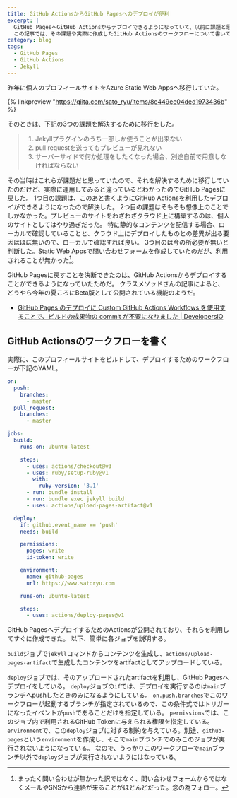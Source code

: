 ```yaml
---
title: GitHub ActionsからGitHub Pagesへのデプロイが便利
excerpt: |
  GitHub PagesへGitHub Actionsからデプロイできるようになっていて、以前に課題と思っていたことが解決されたので、個人のプロフィールサイトを移行しました。
  この記事では、その課題や実際に作成したGitHub Actionsのワークフローについて書いています。
category: blog
tags:
  - GitHub Pages
  - GitHub Actions
  - Jekyll
---
```


昨年に個人のプロフィールサイトをAzure Static Web Appsへ移行していた。

{% linkpreview "https://qiita.com/sato_ryu/items/8e449ee04ded1973436b" %}

そのときは、下記の3つの課題を解決するために移行をした。

> 1. Jekyllプラグインのうち一部しか使うことが出来ない
> 2. pull requestを送ってもプレビューが見れない
> 3. サーバーサイドで何か処理をしたくなった場合、別途自前で用意しなければならない

その当時はこれらが課題だと思っていたので、それを解決するために移行していたのだけど、実際に運用してみると違っているとわかったのでGitHub Pagesに戻した。
1つ目の課題は、このあと書くようにGitHub Actionsを利用したデプロイができるようになったので解決した。
2つ目の課題はそもそも想像上のことでしかなかった。プレビューのサイトをわざわざクラウド上に構築するのは、個人のサイトとしてはやり過ぎだった。
特に静的なコンテンツを配信する場合、ローカルで確認していることと、クラウド上にデプロイしたものとの差異が出る要因はほぼ無いので、ローカルで確認すれば良い。
3つ目のは今の所必要が無いと判断した。Static Web Appsで問い合わせフォームを作成していたのだが、利用されることが無かった[^1]。

[^1]: まったく問い合わせが無かった訳ではなく、問い合わせフォームからではなくメールやSNSから連絡が来ることがほとんどだった。念の為フォロー。

GitHub Pagesに戻すことを決断できたのは、GitHub Actionsからデプロイすることができるようになっていたためだ。
クラスメソッドさんの記事によると、どうやら今年の夏ころにBeta版として公開されている機能のようだ。

- [GitHub Pages のデプロイに Custom GitHub Actions Workflows を使用することで、ビルドの成果物の commit が不要になりました \| DevelopersIO](https://dev.classmethod.jp/articles/github-pages-by-actions/)

## GitHub Actionsのワークフローを書く

実際に、このプロフィールサイトをビルドして、デプロイするためのワークフローが下記のYAML。

```yaml
on:
  push:
    branches:
      - master
  pull_request:
    branches:
      - master

jobs:
  build:
    runs-on: ubuntu-latest

    steps:
      - uses: actions/checkout@v3
      - uses: ruby/setup-ruby@v1
        with:
          ruby-version: '3.1'
      - run: bundle install
      - run: bundle exec jekyll build
      - uses: actions/upload-pages-artifact@v1

  deploy:
    if: github.event_name == 'push'
    needs: build

    permissions:
      pages: write
      id-token: write

    environment:
      name: github-pages
      url: https://www.satoryu.com

    runs-on: ubuntu-latest

    steps:
      - uses: actions/deploy-pages@v1
```

GitHub PagesへデプロイするためのActionsが公開されており、それらを利用してすぐに作成できた。
以下、簡単に各ジョブを説明する。

`build`ジョブで`jekyll`コマンドからコンテンツを生成し、`actions/upload-pages-artifact`で生成したコンテンツをartifactとしてアップロードしている。

`deploy`ジョブでは、そのアップロードされたartifactを利用し、GitHub Pagesへデプロイをしている。
`deploy`ジョブの`if`では、デプロイを実行するのは`main`ブランチへpushしたときのみになるようにしている。
`on.push.branches`でこのワークフローが起動するブランチが指定されているので、この条件式ではトリガーになったイベントが`push`であることだけを指定している。
`permissions`では、このジョブ内で利用されるGitHub Tokenに与えられる権限を指定している。
`environment`で、この`deploy`ジョブに対する制約を与えている。別途、`github-pages`という`environment`を作成し、そこで`main`ブランチでのみこのジョブが実行されないようになっている。
なので、うっかりこのワークフローで`main`ブランチ以外で`deploy`ジョブが実行されないようにはなっている。
